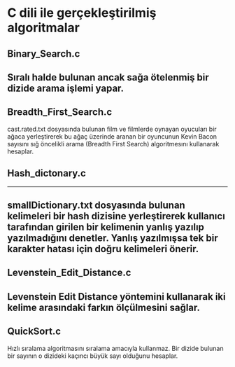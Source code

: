 # C dili ile gerçekleştirilmiş algoritmalar
## Binary_Search.c
Sıralı halde bulunan ancak sağa ötelenmiş bir dizide arama işlemi yapar.
-----------------------------
## Breadth_First_Search.c
cast.rated.txt dosyasında bulunan film ve filmlerde oynayan oyucuları bir ağaca yerleştirerek bu ağaç üzerinde aranan bir oyuncunun Kevin Bacon sayısını sığ öncelikli arama (Breadth First Search) algoritmesını kullanarak hesaplar.
## Hash_dictonary.c
-----------------------------
smallDictionary.txt dosyasında bulunan kelimeleri bir hash dizisine yerleştirerek kullanıcı tarafından girilen bir kelimenin yanlış yazılıp yazılmadığını denetler. Yanlış yazılmışsa tek bir karakter hatası için doğru kelimeleri önerir.
-----------------------------
## Levenstein_Edit_Distance.c
Levenstein Edit Distance yöntemini kullanarak iki kelime arasındaki farkın ölçülmesini sağlar. 
-----------------------------
## QuickSort.c
Hızlı sıralama algoritmasını sıralama amacıyla kullanmaz. Bir dizide bulunan bir sayının o dizideki kaçıncı büyük sayı olduğunu hesaplar.
